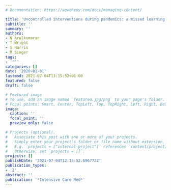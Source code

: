 ```yaml
---
# Documentation: https://wowchemy.com/docs/managing-content/

title: 'Uncontrolled interventions during pandemics: a missed learning opportunity'
subtitle: ''
summary: ''
authors:
- N Arulkumaran
- T Wright
- S Harris
- M Singer
tags:
- '""'
categories: []
date: '2020-01-01'
lastmod: 2021-07-04T13:15:52+01:00
featured: false
draft: false

# Featured image
# To use, add an image named `featured.jpg/png` to your page's folder.
# Focal points: Smart, Center, TopLeft, Top, TopRight, Left, Right, BottomLeft, Bottom, BottomRight.
image:
  caption: ''
  focal_point: ''
  preview_only: false

# Projects (optional).
#   Associate this post with one or more of your projects.
#   Simply enter your project's folder or file name without extension.
#   E.g. `projects = ["internal-project"]` references `content/project/deep-learning/index.md`.
#   Otherwise, set `projects = []`.
projects: []
publishDate: '2021-07-04T12:15:52.696772Z'
publication_types:
- '2'
abstract: ''
publication: '*Intensive Care Med*'
---
```

